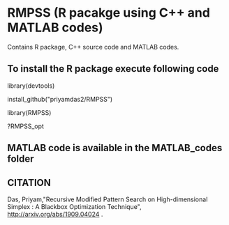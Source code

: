 # RMPSS (R pacakge using C++ and MATLAB codes)

Contains R package, C++ source code and MATLAB codes.

## To install the R package execute following code
library(devtools) 

install_github("priyamdas2/RMPSS")

library(RMPSS)

?RMPSS_opt

## MATLAB code is available in the MATLAB_codes folder

## CITATION

Das, Priyam,"Recursive Modified Pattern Search on High-dimensional Simplex : A  Blackbox Optimization Technique", http://arxiv.org/abs/1909.04024 .
